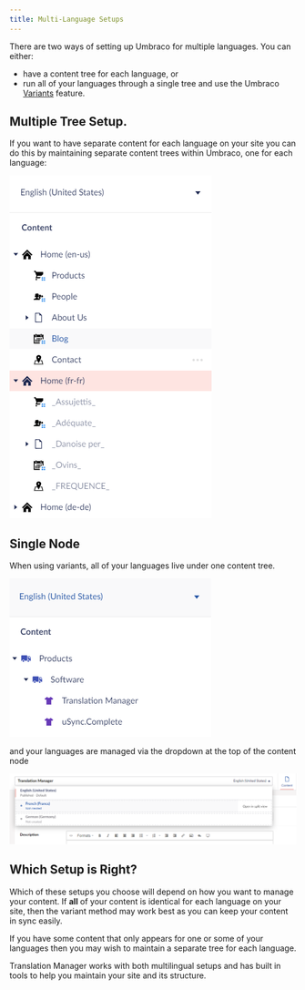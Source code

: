 ```yaml
---
title: Multi-Language Setups
---
```


There are two ways of setting up Umbraco for multiple languages. You can either:

- have a content tree for each language, or
- run all of your languages through a single tree and use the Umbraco [Variants](https://our.umbraco.com/documentation/Fundamentals/Backoffice/Variants/) feature.

## Multiple Tree Setup.
If you want to have separate content for each language on your site you can do this by maintaining separate content trees within Umbraco, one for each language: 

![multiple languages](multitree.png)


## Single Node 
When using variants, all of your languages live under one content tree.

![single tree](single.png)

and your languages are managed via the dropdown at the top of the content node

![dropdown](dropdown.png)


## Which Setup is Right? 
Which of these setups you choose will depend on how you want to manage your content. If **all** of your content is identical for each language on your site, then the variant method may work best as you can keep your content in sync easily. 

If you have some content that only appears for one or some of your languages then you may wish to maintain a separate tree for each language. 

Translation Manager works with both multilingual setups and has built in tools to help you maintain your site and its structure. 